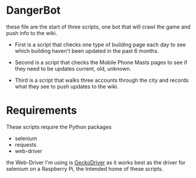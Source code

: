 # DangerBot
these file are the start of three scripts, one bot that will crawl the game and push info to the wiki.

- First is a script that checks one type of building page each day to see which building haven't been updated in the past 6 months.

 - Second is a script that checks the Mobile Phone Masts pages to see if they need to be updates current, old, unknown.

- Third is a script that walks three accounts through the city and records what they see to push updates to the wiki.


# Requirements
These scripts require the Python packages 
- selenium
- requests
- web-driver

the Web-Driver I'm using is [GeckoDriver](https://github.com/mozilla/geckodriver/releases) as it works best as the driver for selenium on a Raspberry Pi, the Intended home of these scripts.
